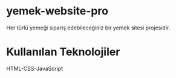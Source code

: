 # yemek-website-pro

Her türlü yemeği sipariş edebileceğiniz bir yemek sitesi projesidir.

# Kullanılan Teknolojiler

HTML-CSS-JavaScript
